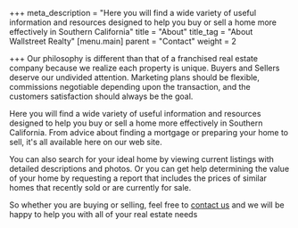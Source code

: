 +++
meta_description = "Here you will find a wide variety of useful information and resources designed to help you buy or sell a home more effectively in Southern California"
title = "About"
title_tag = "About Wallstreet Realty"
[menu.main]
parent = "Contact"
weight = 2

+++
Our philosophy is different than that of a franchised real estate company because we realize each property is unique. Buyers and Sellers deserve our undivided attention. Marketing plans should be flexible, commissions negotiable depending upon the transaction, and the customers satisfaction should always be the goal.

Here you will find a wide variety of useful information and resources designed to help you buy or sell a home more effectively in Southern California. From advice about finding a mortgage or preparing your home to sell, it's all available here on our web site.

You can also search for your ideal home by viewing current listings with detailed descriptions and photos. Or you can get help determining the value of your home by requesting a report that includes the prices of similar homes that recently sold or are currently for sale.

So whether you are buying or selling, feel free to [contact us](https://l.facebook.com/l.php?u=http%3A%2F%2Fwww.wallstrealty.com%2Fdefault.asp.f-contactme%3Ffbclid%3DIwAR0ib0bHAdN6Vg78nsqftayDxoSXpqUBZXvwa_Xu-HqJHSoWOpPy0xzCEtU&h=AT2CKuRsDM22nomP2ekbp3ZiCeUAvgxwtCfdY5p9JIZW7SYajnhDsR4I6q7RHN8-Haovo_HpdhV-TkMouAIBxMOHGxMng6KfW6o_CB91YrsaOj_tsTa3V2OuHg4qU-w2Gmr-_-7srIH-koZ6s5k24g) and we will be happy to help you with all of your real estate needs